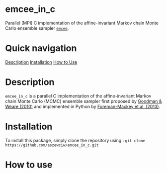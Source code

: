 # emcee_in_c
Parallel (MPI) C implementation of the affine-invariant Markov chain Monte Carlo ensemble sampler [`emcee`](https://github.com/dfm/emcee).

# Quick navigation
[Description](#description)
[Installation](#installation)
[How to Use](#howtouse)

# Description
`emcee_in_c` is a parallel C implementation of the affine-invariant Markov chain Monte Carlo (MCMC)
ensemble sampler first proposed by [Goodman & Weare (2010)](https://cims.nyu.edu/~weare/papers/d13.pdf)
and implemented in Python by [Foreman-Mackey et al. (2013)](https://ui.adsabs.harvard.edu/abs/2013PASP..125..306F/abstract).

# Installation
To install this package, simply clone the repository using :
`git clone https://github.com/aszewciw/emcee_in_c.git`

# How to use